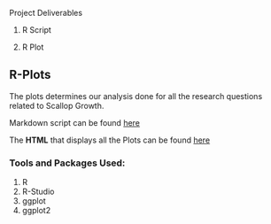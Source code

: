 Project Deliverables

1. R Script

2. R Plot

## R-Plots  

The plots determines our analysis done for all the research questions related to Scallop Growth.  

Markdown script can be found [here](https://github.com/Wolverine7/Team-Mavs-ISQA8086-002/blob/master/Deliverables/R-Plot/Rplots.Rmd)  

The **HTML** that displays all the Plots can be found 
[here](https://github.com/Wolverine7/Team-Mavs-ISQA8086-002/blob/master/Deliverables/R-Plot/Rplots.html) 

### Tools and Packages Used:
1) R
2) R-Studio
3) ggplot
4) ggplot2
